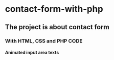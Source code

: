 # contact-form-with-php
## The project is about contact form
### With HTML, CSS and PHP CODE
#### Animated input area texts
